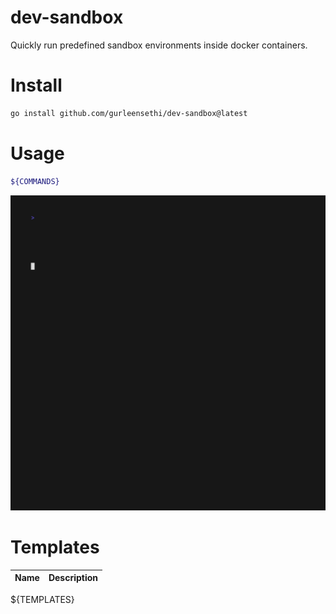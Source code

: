 # dev-sandbox

Quickly run predefined sandbox environments inside docker containers.

# Install

```bash
go install github.com/gurleensethi/dev-sandbox@latest
```

# Usage

```bash
${COMMANDS}
```

<img alt="Welcome to VHS" src="https://raw.githubusercontent.com/gurleensethi/dev-sandbox/main/out.gif" />

# Templates

| Name | Description |
| ---- | ----------- |
${TEMPLATES}

